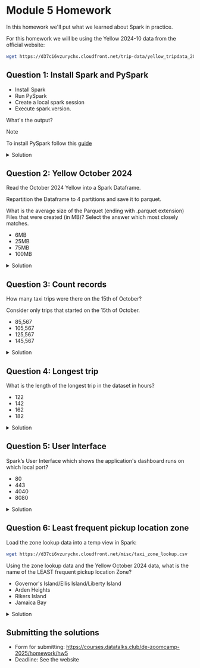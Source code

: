 # Module 5 Homework

In this homework we'll put what we learned about Spark in practice.

For this homework we will be using the Yellow 2024-10 data from the official website:

```bash
wget https://d37ci6vzurychx.cloudfront.net/trip-data/yellow_tripdata_2024-10.parquet
```

## Question 1: Install Spark and PySpark

- Install Spark
- Run PySpark
- Create a local spark session
- Execute spark.version.

What's the output?

> [!NOTE]
> To install PySpark follow this [guide](https://github.com/DataTalksClub/data-engineering-zoomcamp/blob/main/05-batch/setup/pyspark.md)

<details>
<summary>Solution</summary>
<br>

![alt text](../assets/hw/images/image-1.png)

### Answer

spark.version = '3.5.3'

<br>
</details>

## Question 2: Yellow October 2024

Read the October 2024 Yellow into a Spark Dataframe.

Repartition the Dataframe to 4 partitions and save it to parquet.

What is the average size of the Parquet (ending with .parquet extension) Files that were created (in MB)? Select the answer which most closely matches.

- 6MB
- 25MB
- 75MB
- 100MB

<details>
<summary>Solution</summary>
<br>

![alt text](../assets/hw/images/image-2.png)

### Answer

- [ ] 6MB
- [x] 25MB
- [ ] 75MB
- [ ] 100MB

<br>
</details>

## Question 3: Count records

How many taxi trips were there on the 15th of October?

Consider only trips that started on the 15th of October.

- 85,567
- 105,567
- 125,567
- 145,567

<details>
<summary>Solution</summary>
<br>

I would like to understand, "What exactly is a taxi trip?"

eg. Should we consider:

- `trip duration` > 0
- `trip distance` > 0
- `total_amount` > 0
- `passenger_count` > 0
- `VendorID` not null
- `PULocationID` not null
- `DOLocationID` not null

Those might drastically change the result.
However, considering only the trips starting date as suggested by the question:

- `tpep_pickup_datetime` = '2024-10-15'

![alt text](../assets/hw/images/image-3.png)

### Answer

- [ ] 85,567
- [ ] 105,567
- [x] 125,567
- [ ] 145,567

<br>
</details>

## Question 4: Longest trip

What is the length of the longest trip in the dataset in hours?

- 122
- 142
- 162
- 182

<details>
<summary>Solution</summary>
<br>

![alt text](../assets/hw/images/image-4.png)

### Answer

- [ ] 122
- [ ] 142
- [x] 162
- [ ] 182

<br>
</details>

## Question 5: User Interface

Spark’s User Interface which shows the application's dashboard runs on which local port?

- 80
- 443
- 4040
- 8080

<details>
<summary>Solution</summary>
<br>

![alt text](../assets/hw/images/image-5.png)

### Answer

- [ ] 80
- [ ] 443
- [x] 4040
- [ ] 8080

<br>
</details>

## Question 6: Least frequent pickup location zone

Load the zone lookup data into a temp view in Spark:

```bash
wget https://d37ci6vzurychx.cloudfront.net/misc/taxi_zone_lookup.csv
```

Using the zone lookup data and the Yellow October 2024 data, what is the name of the LEAST frequent pickup location Zone?

- Governor's Island/Ellis Island/Liberty Island
- Arden Heights
- Rikers Island
- Jamaica Bay

<details>
<summary>Solution</summary>
<br>

![alt text](../assets/hw/images/image-6.png)
### Answer

- [x] Governor's Island/Ellis Island/Liberty Island
- [ ] Arden Heights
- [ ] Rikers Island
- [ ] Jamaica Bay

<br>
</details>

## Submitting the solutions

- Form for submitting: <https://courses.datatalks.club/de-zoomcamp-2025/homework/hw5>
- Deadline: See the website
